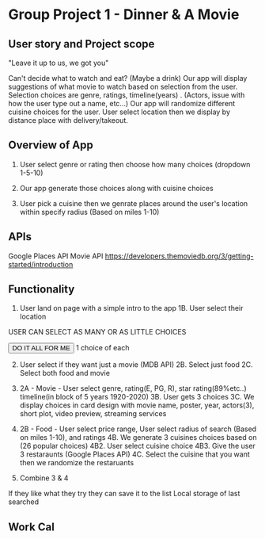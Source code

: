 # Group Project 1 - Dinner & A Movie

## User story and Project scope
"Leave it up to us, we got you" 

Can't decide what to watch and eat? (Maybe a drink)
Our app will display suggestions of what movie to watch based on selection from the user. Selection choices are genre, ratings, timeline(years) . (Actors, issue with how the user type out a name, etc...)
Our app will randomize different cuisine choices for the user. 
User select location then we display by distance place with delivery/takeout. 

## Overview of App 
1. User select genre or rating then choose how many choices (dropdown 1-5-10) 

2. Our app generate those choices along with cuisine choices 

3. User pick a cuisine then we genrate places around the user's location within specify radius (Based on miles 1-10)


## APIs
Google Places API 
Movie API https://developers.themoviedb.org/3/getting-started/introduction

## Functionality
1. User land on page with a simple intro to the app 
    1B. User select their location 

USER CAN SELECT AS MANY OR AS LITTLE CHOICES 

<button>DO IT ALL FOR ME</button>
1 choice of each 

2. User select if they want just a movie (MDB API)
    2B. Select just food 
    2C. Select both food and movie

3. 2A - Movie - User select genre, rating(E, PG, R), star rating(89%etc..) timeline(in block of 5 years 1920-2020) 
    3B. User gets 3 choices
    3C. We display choices in card design with 
        movie name, poster, year, actors(3), short plot, video preview, streaming services

4. 2B - Food - User select price range,  User select radius of search (Based on miles 1-10), and ratings 
    4B. We generate 3 cuisines choices based on (26 popular choices) 
        4B2. User select cuisine choice 
        4B3. Give the user 3 restaraunts (Google Places API)
    4C. Select the cuisine that you want then we randomize the restaruants

5. Combine 3 & 4

If they like what they try they can save it to the list 
Local storage of last searched 

## Work Cal
